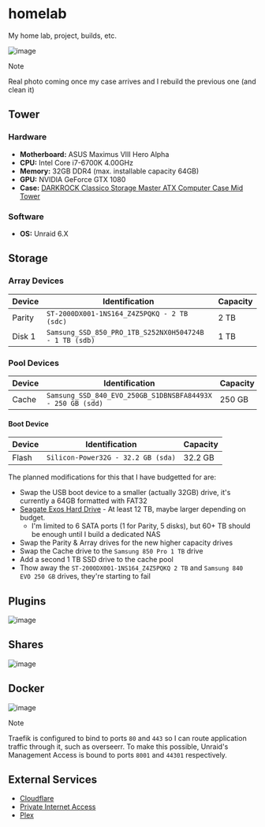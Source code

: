 # homelab

My home lab, project, builds, etc.

![image](https://github.com/syntaqx/homelab/assets/6037730/ceeb7686-1565-4e00-b213-617165db3bec)

> [!NOTE]
> Real photo coming once my case arrives and I rebuild the previous one (and clean it)

## Tower

### Hardware

- __Motherboard:__ ASUS Maximus VIII Hero Alpha
- __CPU:__ Intel Core i7-6700K 4.00GHz
- __Memory:__ 32GB DDR4 (max. installable capacity 64GB)
- __GPU:__ NVIDIA GeForce GTX 1080
- __Case:__ [DARKROCK Classico Storage Master ATX Computer Case Mid Tower](https://amzn.to/4cQ9HdP)

### Software

- __OS:__ Unraid 6.X

## Storage

### Array Devices

| Device | Identification                                         | Capacity |
|--------|--------------------------------------------------------|----------|
| Parity | `ST-2000DX001-1NS164_Z4Z5PQKQ - 2 TB (sdc)`            | 2 TB     |
| Disk 1 | `Samsung_SSD_850_PRO_1TB_S252NX0H504724B - 1 TB (sdb)` | 1 TB     |

### Pool Devices

| Device | Identification                                             | Capacity |
|--------|------------------------------------------------------------|----------|
| Cache  | `Samsung_SSD_840_EVO_250GB_S1DBNSBFA84493X - 250 GB (sdd)`	| 250 GB  |

#### Boot Device

| Device | Identification                                             | Capacity |
|--------|------------------------------------------------------------|----------|
| Flash  | `Silicon-Power32G - 32.2 GB (sda)`                         | 32.2 GB  |

The planned modifications for this that I have budgetted for are:

- Swap the USB boot device to a smaller (actually 32GB) drive, it's currently a 64GB formatted with FAT32
- [Seagate Exos Hard Drive](https://amzn.to/3VXDoSW) - At least 12 TB, maybe larger depending on budget.
  - I'm limited to 6 SATA ports (1 for Parity, 5 disks), but 60+ TB should be enough until I build a dedicated NAS
- Swap the Parity & Array drives for the new higher capacity drives
- Swap the Cache drive to the `Samsung 850 Pro 1 TB` drive
- Add a second 1 TB SSD drive to the cache pool
- Thow away the `ST-2000DX001-1NS164_Z4Z5PQKQ 2 TB` and `Samsung 840 EVO 250 GB` drives, they're starting to fail

## Plugins

![image](https://github.com/syntaqx/homelab/assets/6037730/7fc8007b-fdf9-450a-98a3-f917d179c87b)

## Shares

![image](https://github.com/syntaqx/homelab/assets/6037730/c62053b1-52f6-4a73-b8e6-d75317b4a86e)

## Docker

![image](https://github.com/syntaqx/homelab/assets/6037730/b596cd9c-0292-41d1-9bfc-1609a4d06741)

> [!NOTE]
> Traefik is configured to bind to ports `80` and `443` so I can route application traffic through
> it, such as overseerr. To make this possible, Unraid's Management Access is bound to ports
> `8001` and `44301` respectively.

## External Services

- [Cloudflare](https://www.cloudflare.com/)
- [Private Internet Access](https://www.privateinternetaccess.com/)
- [Plex](https://www.plex.tv/)
